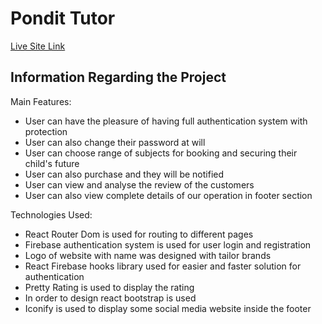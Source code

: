 # Pondit Tutor 
[Live Site Link](https://pondit-tutor-97e1e.web.app/)

## Information Regarding the Project

Main Features:

* User can have the pleasure of having full authentication system with protection
* User can also change their password at will
* User can choose range of subjects for booking and securing their child's future
* User can also purchase and they will be notified
* User can view and analyse the review of the customers
* User can also view complete details of our operation in footer section

Technologies Used: 

* React Router Dom is used for routing to different pages
* Firebase authentication system is used for user login and registration
* Logo of website with name was designed with tailor brands
* React Firebase hooks library used for easier and faster solution for authentication
* Pretty Rating is used to display the rating
* In order to design react bootstrap is used
* Iconify is used to display some social media website inside the footer

